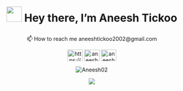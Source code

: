 # <p align = "center"> <img src="https://raw.githubusercontent.com/MartinHeinz/MartinHeinz/master/wave.gif" width="40px" height="40px" > Hey there, I’m Aneesh Tickoo</p>

<p align = "center">
📫 How to reach me aneeshtickoo2002@gmail.com
</p>

<p align="left">
<div align="center">

<a href="https://www.linkedin.com/in/aneesh-tickoo-994145204/" target="blank"><img align="center" src="https://cdn.jsdelivr.net/npm/simple-icons@3.0.1/icons/linkedin.svg" alt="https://www.linkedin.com/in/aneesh-tickoo-994145204/" height="30" width="40" /></a>
<a href="https://www.codechef.com/users/aneesh_2002" target="blank"><img align="center" src="https://cdn.jsdelivr.net/npm/simple-icons@3.1.0/icons/codechef.svg" alt="aneesh_2002" height="30" width="40" /></a>
<a href="https://codeforces.com/profile/aneeshtickoo2002" target="blank"><img align="center" src="https://cdn.jsdelivr.net/npm/simple-icons@3.0.1/icons/codeforces.svg" alt="aneeshtickoo2002" height="30" width="40" /></a>

  </p>
</div>
 
<div align="center">
<p><img align="center" src="https://github-readme-stats.vercel.app/api?username=Aneesh02&show_icons=true&hide_border=True" alt="Aneesh02" /></p>

  ![](https://komarev.com/ghpvc/?username=Aneesh02&color=008080&style=plastic)
</div>



<!-- <p><img align="left" src="https://github-readme-stats.vercel.app/api/top-langs?username=Aneesh02&show_icons=true&locale=en&layout=compact" alt="Aneesh02" /></p> -->

<!---
Aneesh02/Aneesh02 is a ✨ special ✨ repository because its `README.md` (this file) appears on your GitHub profile.
You can click the Preview link to take a look at your changes.
--->
